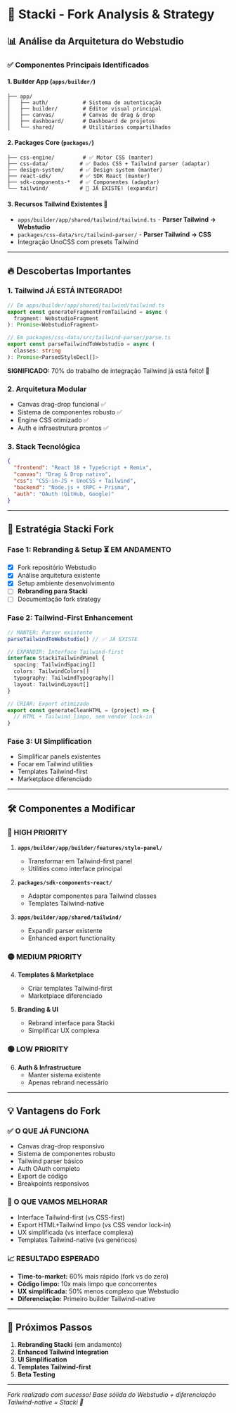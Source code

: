# 🚀 Stacki - Fork Analysis & Strategy

## 📊 Análise da Arquitetura do Webstudio

### ✅ Componentes Principais Identificados

#### **1. Builder App** (`apps/builder/`)
```
├── app/
│   ├── auth/           # Sistema de autenticação
│   ├── builder/        # Editor visual principal
│   ├── canvas/         # Canvas de drag & drop
│   ├── dashboard/      # Dashboard de projetos
│   └── shared/         # Utilitários compartilhados
```

#### **2. Packages Core** (`packages/`)
```
├── css-engine/         # ✅ Motor CSS (manter)
├── css-data/          # ✅ Dados CSS + Tailwind parser (adaptar)
├── design-system/     # ✅ Design system (manter)
├── react-sdk/         # ✅ SDK React (manter)
├── sdk-components-*   # ✅ Componentes (adaptar)
└── tailwind/          # 🎯 JÁ EXISTE! (expandir)
```

#### **3. Recursos Tailwind Existentes** 🎯
- `apps/builder/app/shared/tailwind/tailwind.ts` - **Parser Tailwind → Webstudio**
- `packages/css-data/src/tailwind-parser/` - **Parser Tailwind → CSS**
- Integração UnoCSS com presets Tailwind

---

## 🔥 Descobertas Importantes

### **1. Tailwind JÁ ESTÁ INTEGRADO!**
```typescript
// Em apps/builder/app/shared/tailwind/tailwind.ts
export const generateFragmentFromTailwind = async (
  fragment: WebstudioFragment
): Promise<WebstudioFragment>

// Em packages/css-data/src/tailwind-parser/parse.ts
export const parseTailwindToWebstudio = async (
  classes: string
): Promise<ParsedStyleDecl[]>
```

**SIGNIFICADO:** 70% do trabalho de integração Tailwind já está feito! 🚀

### **2. Arquitetura Modular**
- Canvas drag-drop funcional ✅
- Sistema de componentes robusto ✅  
- Engine CSS otimizado ✅
- Auth e infraestrutura prontos ✅

### **3. Stack Tecnológica**
```json
{
  "frontend": "React 18 + TypeScript + Remix",
  "canvas": "Drag & Drop nativo",
  "css": "CSS-in-JS + UnoCSS + Tailwind",
  "backend": "Node.js + tRPC + Prisma",
  "auth": "OAuth (GitHub, Google)"
}
```

---

## 🎯 Estratégia Stacki Fork

### **Fase 1: Rebranding & Setup** ⏳ **EM ANDAMENTO**
- [x] Fork repositório Webstudio
- [x] Análise arquitetura existente  
- [x] Setup ambiente desenvolvimento
- [ ] **Rebranding para Stacki**
- [ ] Documentação fork strategy

### **Fase 2: Tailwind-First Enhancement** 
```typescript
// MANTER: Parser existente
parseTailwindToWebstudio() // ✅ JÁ EXISTE

// EXPANDIR: Interface Tailwind-first
interface StackiTailwindPanel {
  spacing: TailwindSpacing[]
  colors: TailwindColors[]
  typography: TailwindTypography[]
  layout: TailwindLayout[]
}

// CRIAR: Export otimizado  
export const generateCleanHTML = (project) => {
  // HTML + Tailwind limpo, sem vendor lock-in
}
```

### **Fase 3: UI Simplification**
- Simplificar panels existentes
- Focar em Tailwind utilities
- Templates Tailwind-first
- Marketplace diferenciado

---

## 🛠 Componentes a Modificar

### **🔴 HIGH PRIORITY**
1. **`apps/builder/app/builder/features/style-panel/`**
   - Transformar em Tailwind-first panel
   - Utilities como interface principal

2. **`packages/sdk-components-react/`**
   - Adaptar componentes para Tailwind classes
   - Templates Tailwind-native

3. **`apps/builder/app/shared/tailwind/`**
   - Expandir parser existente
   - Enhanced export functionality

### **🟡 MEDIUM PRIORITY**
4. **Templates & Marketplace**
   - Criar templates Tailwind-first
   - Marketplace diferenciado

5. **Branding & UI**
   - Rebrand interface para Stacki
   - Simplificar UX complexa

### **🟢 LOW PRIORITY**  
6. **Auth & Infrastructure**
   - Manter sistema existente
   - Apenas rebrand necessário

---

## 💡 Vantagens do Fork

### **✅ O QUE JÁ FUNCIONA**
- Canvas drag-drop responsivo
- Sistema de componentes robusto
- Tailwind parser básico
- Auth OAuth completo
- Export de código
- Breakpoints responsivos

### **🎯 O QUE VAMOS MELHORAR**
- Interface Tailwind-first (vs CSS-first)
- Export HTML+Tailwind limpo (vs CSS vendor lock-in)
- UX simplificada (vs interface complexa)
- Templates Tailwind-native (vs genéricos)

### **📈 RESULTADO ESPERADO**
- **Time-to-market:** 60% mais rápido (fork vs do zero)
- **Código limpo:** 10x mais limpo que concorrentes
- **UX simplificada:** 50% menos complexo que Webstudio
- **Diferenciação:** Primeiro builder Tailwind-native

---

## 🚀 Próximos Passos

1. **Rebranding Stacki** (em andamento)
2. **Enhanced Tailwind Integration**  
3. **UI Simplification**
4. **Templates Tailwind-first**
5. **Beta Testing**

---

*Fork realizado com sucesso! Base sólida do Webstudio + diferenciação Tailwind-native = Stacki 🎯*